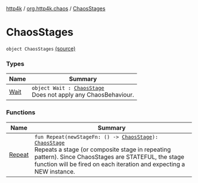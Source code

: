 [http4k](../../index.md) / [org.http4k.chaos](../index.md) / [ChaosStages](./index.md)

# ChaosStages

`object ChaosStages` [(source)](https://github.com/http4k/http4k/blob/master/http4k-testing-chaos/src/main/kotlin/org/http4k/chaos/ChaosStages.kt#L18)

### Types

| Name | Summary |
|---|---|
| [Wait](-wait/index.md) | `object Wait : `[`ChaosStage`](../-chaos-stage/index.md)<br>Does not apply any ChaosBehaviour. |

### Functions

| Name | Summary |
|---|---|
| [Repeat](-repeat.md) | `fun Repeat(newStageFn: () -> `[`ChaosStage`](../-chaos-stage/index.md)`): `[`ChaosStage`](../-chaos-stage/index.md)<br>Repeats a stage (or composite stage in repeating pattern). Since ChaosStages are STATEFUL, the stage function will be fired on each iteration and expecting a NEW instance. |
